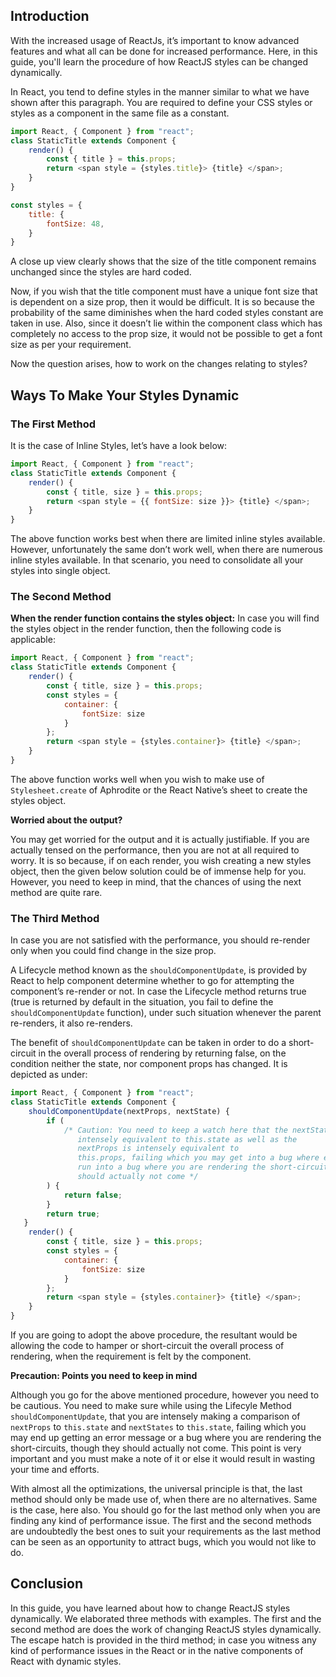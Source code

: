 ## Introduction
With the increased usage of ReactJs, it’s important to know advanced features and what all can be done for increased performance. Here, in this guide, you'll learn the procedure of how ReactJS styles can be changed dynamically.

In React, you tend to define styles in the manner similar to what we have shown after this paragraph. You are required to define your CSS styles or styles as a component in the same file as a constant.


```javascript
import React, { Component } from "react";
class StaticTitle extends Component {
    render() {
        const { title } = this.props;
        return <span style = {styles.title}> {title} </span>;
    }
}

const styles = {
    title: {
        fontSize: 48,
    }
}
```

A close up view clearly shows that the size of the title component remains unchanged since the styles are hard coded. 

Now, if you wish that the title component must have a unique font size that is dependent on a size prop, then it would be difficult. It is so because the probability of the same diminishes when the hard coded styles constant are taken in use. Also, since it doesn’t lie within the component class which has completely no access to the prop size, it would not be possible to get a font size as per your requirement. 

Now the question arises, how to work on the changes relating to styles?

## Ways To Make Your Styles Dynamic

### The First Method 
It is the case of Inline Styles, let’s have a look below:


```javascript
import React, { Component } from "react";
class StaticTitle extends Component {
    render() {
        const { title, size } = this.props;
        return <span style = {{ fontSize: size }}> {title} </span>;
    }
}
```

The above function works best when there are limited inline styles available.   However, unfortunately the same don’t work well, when there are numerous inline styles available. In that scenario, you need to consolidate all your styles into single object.

### The Second Method
**When the render function contains the styles object:** In case you will find the styles object in the render function, then the following code is applicable:


```javascript
import React, { Component } from "react";
class StaticTitle extends Component {
    render() {
        const { title, size } = this.props;
        const styles = {
            container: {
                fontSize: size
            }
        };
        return <span style = {styles.container}> {title} </span>;
    }
}
```

The above function works well when you wish to make use of `Stylesheet.create` of Aphrodite or the React Native’s sheet to create the styles object.

**Worried about the output?**

You may get worried for the output and it is actually justifiable. If you are actually tensed on the performance, then you are not at all required to worry. It is so because, if on each render, you wish creating a new styles object, then the given below solution could be of immense help for you. However, you need to keep in mind, that the chances of using the next method are quite rare. 

### The Third Method
In case you are not satisfied with the performance, you should re-render only when you could find change in the size prop. 

A Lifecycle method known as the `shouldComponentUpdate`, is provided by React to help component determine whether to go for attempting the component’s re-render or not. In case the Lifecycle method returns true (true is returned by default in the situation, you fail to define the `shouldComponentUpdate` function), under such situation whenever the parent re-renders, it also re-renders.

The benefit of `shouldComponentUpdate` can be taken in order to do a short-circuit in the overall process of rendering by returning false, on the condition neither the state, nor component props has changed. It is depicted as under:


```javascript
import React, { Component } from "react";
class StaticTitle extends Component {
    shouldComponentUpdate(nextProps, nextState) {
        if (
            /* Caution: You need to keep a watch here that the nextState is
               intensely equivalent to this.state as well as the  
               nextProps is intensely equivalent to
               this.props, failing which you may get into a bug where else you might
               run into a bug where you are rendering the short-circuits, though they
			   should actually not come */
        ) {
            return false;
        }
        return true;
   }
    render() {
        const { title, size } = this.props;
        const styles = {
            container: {
                fontSize: size
            }
        };
        return <span style = {styles.container}> {title} </span>;
    }
}
```

If you are going to adopt the above procedure, the resultant would be allowing the code to hamper or short-circuit the overall process of rendering, when the requirement is felt by the component. 

**Precaution: Points you need to keep in mind**

Although you go for the above mentioned procedure, however you need to be cautious. You need to make sure while using the Lifecyle Method  `shouldComponentUpdate`, that you are intensely making a comparison of `nextProps` to `this.state` and `nextStates` to `this.state`, failing which you may end up getting an error message or a bug where you are rendering the short-circuits, though they should actually not come. This point is very important and you must make a note of it or else it would result in wasting your time and efforts.

With almost all the optimizations, the universal principle is that, the last method should only be made use of, when there are no alternatives. Same is the case, here also. You should go for the last method only when you are finding any kind of performance issue. The first and the second methods are undoubtedly the best ones to suit your requirements as the last method can be seen as an opportunity to attract bugs, which you would not like to do. 


## Conclusion 
In this guide, you have learned about how to change ReactJS styles dynamically. We elaborated three methods with examples. The first and the second method are does the work of changing ReactJS styles dynamically. The escape hatch is provided in the third method; in case you witness any kind of performance issues in the React or in the native components of React with dynamic styles. 

